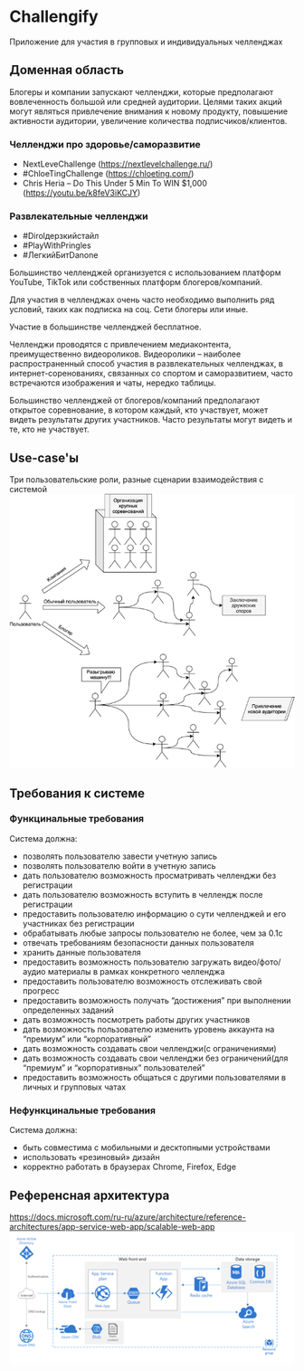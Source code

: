 # Challengify
Приложение для участия в групповых и индивидуальных челленджах
## Доменная область
Блогеры и компании запускают челленджи, которые предполагают вовлеченность большой или средней аудитории. Целями таких акций могут являться привлечение внимания к новому продукту, повышение активности аудитории, увеличение количества подписчиков/клиентов.

### Челленджи про здоровье/саморазвитие
- NextLeveChallenge (https://nextlevelchallenge.ru/)
- #ChloeTingChallenge (https://chloeting.com/)
- Chris Heria – Do This Under 5 Min To WIN $1,000 (https://youtu.be/k8feV3iKCJY)

### Развлекательные челленджи
- #Dirolдерзкийстайл
- #PlayWithPringles
- #ЛегкийБитDanone

Большинство челленджей организуется с использованием платформ YouTube, TikTok или собственных платформ блогеров/компаний.

Для участия в челленджах очень часто необходимо выполнить ряд условий, таких как подписка на соц. Сети блогеры или иные.

Участие в большинстве челленджей бесплатное.

Челленджи проводятся с привлечением медиаконтента, преимущественно видеороликов. Видеоролики – наиболее распространенный способ участия в развлекательных челленджах, в интернет-соренованиях, связанных со спортом и саморазвитием, часто встречаются изображения и чаты, нередко таблицы.

Большинство челленджей от блогеров/компаний предполагают открытое соревнование, в котором каждый, кто участвует, может видеть результаты других участников. Часто результаты могут видеть и те, кто не участвует.
## Use-case'ы
Три пользовательские роли, разные сценарии взаимодействия с системой
![UseCases](UseCases.png)
## Требования к системе
### Функцинальные требования
Система должна:
- позволять пользователю завести учетную запись
- позволять пользователю войти в учетную запись
- дать пользователю возможность просматривать челленджи без регистрации
- дать пользователю возможность вступить в челлендж после регистрации
- предоставить пользователю информацию о сути челленджей и его участниках без регистрации
- обрабатывать любые запросы пользователю не более, чем за 0.1с
- отвечать требованиям безопасности данных пользователя
- хранить данные пользователя
- предоставить возможность пользователю загружать видео/фото/аудио материалы в рамках конкретного челленджа
- предоставить пользователю возможность отслеживать свой прогресс
- предоставить возможность получать “достижения” при выполнении определенных заданий
- дать возможность посмотреть работы других участников
- дать возможность пользователю изменить уровень аккаунта на “премиум” или “корпоративный”
- дать возможность создавать свои челленджи(с ограничениями)
- дать возможность создавать свои челленджи без ограничений(для “премиум” и “корпоративных” пользователей”
- предоставить возможность общаться с другими пользователями в личных и групповых чатах
### Нефункцинальные требования
Система должна:
- быть совместима с мобильными и десктопными устройствами
- использовать «резиновый» дизайн
- корректно работать в браузерах Chrome, Firefox, Edge
## Референсная архитектура
https://docs.microsoft.com/ru-ru/azure/architecture/reference-architectures/app-service-web-app/scalable-web-app
![ReferenceArchitecture](ReferenceArchitecture.png)
